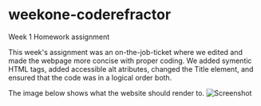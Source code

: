 # weekone-coderefractor
Week 1 Homework assignment

This week's assignment was an on-the-job-ticket where we edited and made the webpage more concise with proper coding. We added symentic HTML tags, added accessible alt atributes, changed the Title element, and ensured that the code was in a logical order both. 

The image below shows what the website should render to.
![Screenshot](Screenshot.png)

